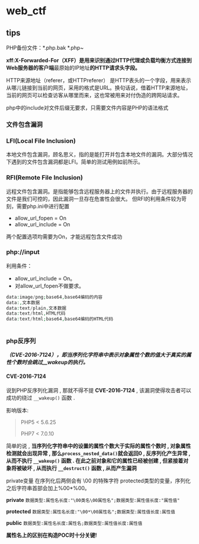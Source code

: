 # web_ctf

## tips

PHP备份文件：*.php.bak *.php~



**xff:X-Forwarded-For（XFF）是用来识别通过HTTP代理或负载均衡方式连接到Web服务器的客户端**最原始的IP地址**的HTTP请求头字段。**



HTTP来源地址（referer，或HTTPreferer）
是HTTP表头的一个字段，用来表示从哪儿链接到当前的网页，采用的格式是URL。换句话说，借着HTTP来源地址，当前的网页可以检查访客从哪里而来，这也常被用来对付伪造的跨网站请求。



php中的include对文件后缀无要求，只需要文件内容是PHP的语法格式

### 文件包含漏洞

### LFI(Local File Inclusion)

本地文件包含漏洞，顾名思义，指的是能打开并包含本地文件的漏洞。大部分情况下遇到的文件包含漏洞都是LFI。简单的测试用例如前所示。

### RFI(Remote File Inclusion)

远程文件包含漏洞。是指能够包含远程服务器上的文件并执行。由于远程服务器的文件是我们可控的，因此漏洞一旦存在危害性会很大。
但RFI的利用条件较为苛刻，需要php.ini中进行配置

- allow_url_fopen = On
- allow_url_include = On

两个配置选项均需要为On，才能远程包含文件成功

### php://input

利用条件：

- allow_url_include = On。
- 对allow_url_fopen不做要求。

```php
data:image/png;base64,base64编码的内容
data:,文本数据
data:text/plain,文本数据
data:text/html,HTML代码
data:text/html;base64,base64编码的HTML代码
    
```

### php反序列

***（CVE-2016-7124），即当序列化字符串中表示对象属性个数的值大于真实的属性个数时会跳过__wakeup的执行。***

#### CVE-2016-7124

说到PHP反序列化漏洞 , 那就不得不提 **CVE-2016-7124** , 该漏洞使得攻击者可以成功的绕过 `__wakeup()` 函数 .

影响版本:

> PHP5 < 5.6.25
>
> PHP7 < 7.0.10

简单的说 , **当序列化字符串中的设置的属性个数大于实际的属性个数时 , 对象属性检测就会出现异常 , 那么`process_nested_data()`就会返回0 , 反序列化产生异常 , 从而不执行 `__wakeup()` 函数 . 在此之前对象和它的属性已经被创建 , 但紧接着对象将被破坏 , 从而执行 `__destruct()` 函数 , 从而产生漏洞**

 private变量 在序列化后两侧会有 \00 的特殊字符  protected类型的变量，序列化之后字符串首部会加上%00*%00。

**private**
`数据类型:属性名长度:"\00类名\00属性名";数据类型:属性值长度:"属性值"`

**protected**
`数据类型:属性名长度:"\00*\00属性名";数据类型:属性值长度:属性值`

**public**
`数据类型:属性名长度:属性名;数据类型:属性值长度:属性值`

**属性名上的区别在构造POC时十分关键!**